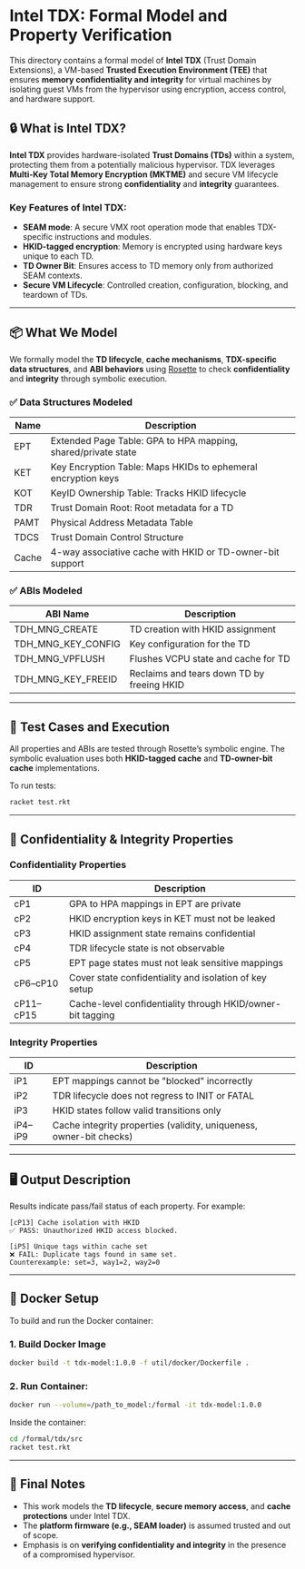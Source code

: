 # Intel TDX: Formal Model and Property Verification

This directory contains a formal model of **Intel TDX** (Trust Domain Extensions), a VM-based **Trusted Execution Environment (TEE)** that ensures **memory confidentiality and integrity** for virtual machines by isolating guest VMs from the hypervisor using encryption, access control, and hardware support.

## 🔒 What is Intel TDX?

**Intel TDX** provides hardware-isolated **Trust Domains (TDs)** within a system, protecting them from a potentially malicious hypervisor. TDX leverages **Multi-Key Total Memory Encryption (MKTME)** and secure VM lifecycle management to ensure strong **confidentiality** and **integrity** guarantees.

### Key Features of Intel TDX:

- **SEAM mode**: A secure VMX root operation mode that enables TDX-specific instructions and modules.
- **HKID-tagged encryption**: Memory is encrypted using hardware keys unique to each TD.
- **TD Owner Bit**: Ensures access to TD memory only from authorized SEAM contexts.
- **Secure VM Lifecycle**: Controlled creation, configuration, blocking, and teardown of TDs.

---

## 📦 What We Model

We formally model the **TD lifecycle**, **cache mechanisms**, **TDX-specific data structures**, and **ABI behaviors** using [Rosette](https://emina.github.io/rosette/) to check **confidentiality** and **integrity** through symbolic execution.

### ✅ Data Structures Modeled

| Name   | Description |
|--------|-------------|
| EPT    | Extended Page Table: GPA to HPA mapping, shared/private state |
| KET    | Key Encryption Table: Maps HKIDs to ephemeral encryption keys |
| KOT    | KeyID Ownership Table: Tracks HKID lifecycle |
| TDR    | Trust Domain Root: Root metadata for a TD |
| PAMT   | Physical Address Metadata Table |
| TDCS   | Trust Domain Control Structure |
| Cache  | 4-way associative cache with HKID or TD-owner-bit support |

### ✅ ABIs Modeled

| ABI Name               | Description |
|------------------------|-------------|
| TDH_MNG_CREATE         | TD creation with HKID assignment |
| TDH_MNG_KEY_CONFIG     | Key configuration for the TD |
| TDH_MNG_VPFLUSH        | Flushes VCPU state and cache for TD |
| TDH_MNG_KEY_FREEID     | Reclaims and tears down TD by freeing HKID |

---

## 🧪 Test Cases and Execution

All properties and ABIs are tested through Rosette’s symbolic engine. The symbolic evaluation uses both **HKID-tagged cache** and **TD-owner-bit cache** implementations.

To run tests:
```bash
racket test.rkt
```

---

## 🔐 Confidentiality & Integrity Properties

### Confidentiality Properties

| ID   | Description |
|------|-------------|
| cP1  | GPA to HPA mappings in EPT are private |
| cP2  | HKID encryption keys in KET must not be leaked |
| cP3  | HKID assignment state remains confidential |
| cP4  | TDR lifecycle state is not observable |
| cP5  | EPT page states must not leak sensitive mappings |
| cP6–cP10 | Cover state confidentiality and isolation of key setup |
| cP11–cP15 | Cache-level confidentiality through HKID/owner-bit tagging |

### Integrity Properties

| ID   | Description |
|------|-------------|
| iP1  | EPT mappings cannot be "blocked" incorrectly |
| iP2  | TDR lifecycle does not regress to INIT or FATAL |
| iP3  | HKID states follow valid transitions only |
| iP4–iP9 | Cache integrity properties (validity, uniqueness, owner-bit checks) |

---

## 🖥️ Output Description

Results indicate pass/fail status of each property. For example:

```
[cP13] Cache isolation with HKID
✅ PASS: Unauthorized HKID access blocked.

[iP5] Unique tags within cache set
❌ FAIL: Duplicate tags found in same set.
Counterexample: set=3, way1=2, way2=0
```

---

## 🐳 Docker Setup

To build and run the Docker container:

### 1. Build Docker Image
```bash
docker build -t tdx-model:1.0.0 -f util/docker/Dockerfile .
```

### 2. Run Container:
```bash
docker run --volume=/path_to_model:/formal -it tdx-model:1.0.0
```

Inside the container:
```bash
cd /formal/tdx/src
racket test.rkt
```

---

## 📎 Final Notes

- This work models the **TD lifecycle**, **secure memory access**, and **cache protections** under Intel TDX.
- The **platform firmware (e.g., SEAM loader)** is assumed trusted and out of scope.
- Emphasis is on **verifying confidentiality and integrity** in the presence of a compromised hypervisor.